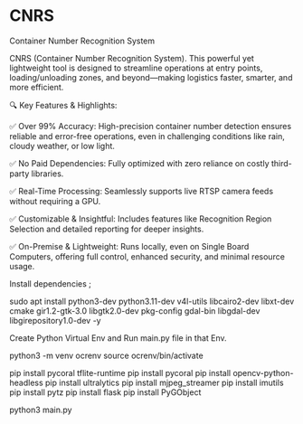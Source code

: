 # CNRS
Container Number Recognition System

CNRS (Container Number Recognition System). This powerful yet lightweight tool is designed to streamline operations at entry points, loading/unloading zones, and beyond—making logistics faster, smarter, and more efficient.
 
🔍 Key Features & Highlights:

✅ Over 99% Accuracy: High-precision container number detection ensures reliable and error-free operations, even in challenging conditions like rain, cloudy weather, or low light.

✅ No Paid Dependencies: Fully optimized with zero reliance on costly third-party libraries.

✅ Real-Time Processing: Seamlessly supports live RTSP camera feeds without requiring a GPU.

✅ Customizable & Insightful: Includes features like Recognition Region Selection and detailed reporting for deeper insights.

✅ On-Premise & Lightweight: Runs locally, even on Single Board Computers, offering full control, enhanced security, and minimal resource usage.

Install dependencies ;

sudo apt install python3-dev python3.11-dev v4l-utils libcairo2-dev libxt-dev cmake gir1.2-gtk-3.0 libgtk2.0-dev pkg-config gdal-bin libgdal-dev libgirepository1.0-dev -y

Create Python Virtual Env and Run main.py file in that Env.

python3 -m venv ocrenv
source ocrenv/bin/activate

pip install pycoral tflite-runtime
pip install pycoral
pip install opencv-python-headless 
pip install ultralytics 
pip install mjpeg_streamer 
pip install imutils
pip install pytz
pip install flask
pip install PyGObject

python3 main.py




